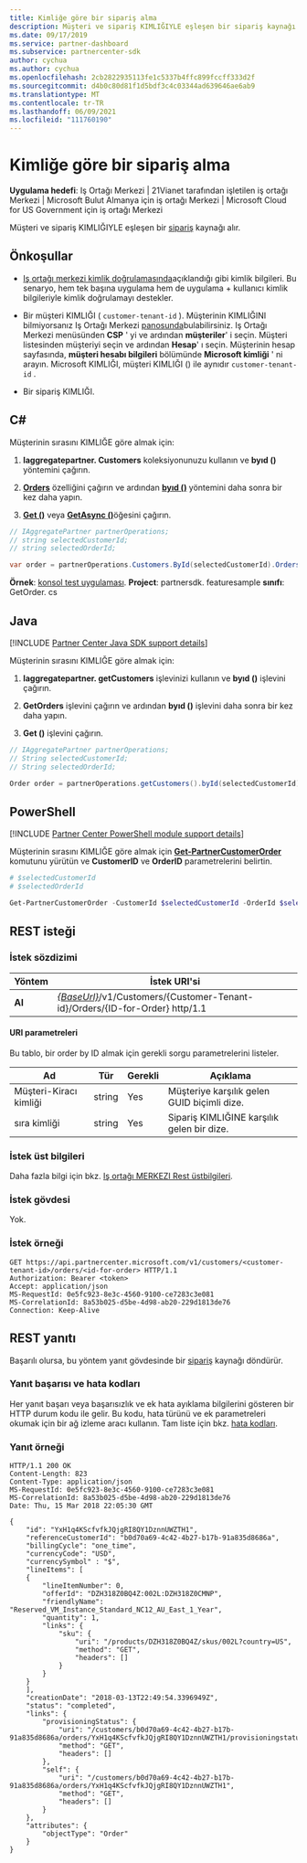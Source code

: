 ```yaml
---
title: Kimliğe göre bir sipariş alma
description: Müşteri ve sipariş KIMLIĞIYLE eşleşen bir sipariş kaynağı alır.
ms.date: 09/17/2019
ms.service: partner-dashboard
ms.subservice: partnercenter-sdk
author: cychua
ms.author: cychua
ms.openlocfilehash: 2cb2822935113fe1c5337b4ffc899fccff333d2f
ms.sourcegitcommit: d4b0c80d81f1d5bdf3c4c03344ad639646ae6ab9
ms.translationtype: MT
ms.contentlocale: tr-TR
ms.lasthandoff: 06/09/2021
ms.locfileid: "111760190"
---
```

# <a name="get-an-order-by-id"></a>Kimliğe göre bir sipariş alma

**Uygulama hedefi**: Iş Ortağı Merkezi | 21Vianet tarafından işletilen iş ortağı Merkezi | Microsoft Bulut Almanya için iş ortağı Merkezi | Microsoft Cloud for US Government için iş ortağı Merkezi

Müşteri ve sipariş KIMLIĞIYLE eşleşen bir [sipariş](order-resources.md) kaynağı alır.

## <a name="prerequisites"></a>Önkoşullar

- [Iş ortağı merkezi kimlik doğrulamasında](partner-center-authentication.md)açıklandığı gibi kimlik bilgileri. Bu senaryo, hem tek başına uygulama hem de uygulama + kullanıcı kimlik bilgileriyle kimlik doğrulamayı destekler.

- Bir müşteri KIMLIĞI ( `customer-tenant-id` ). Müşterinin KIMLIĞINI bilmiyorsanız Iş Ortağı Merkezi [panosunda](https://partner.microsoft.com/dashboard)bulabilirsiniz. Iş Ortağı Merkezi menüsünden **CSP** ' yi ve ardından **müşteriler**' i seçin. Müşteri listesinden müşteriyi seçin ve ardından **Hesap**' ı seçin. Müşterinin hesap sayfasında, **müşteri hesabı bilgileri** bölümünde **Microsoft kimliği** ' ni arayın. Microsoft KIMLIĞI, müşteri KIMLIĞI () ile aynıdır `customer-tenant-id` .

- Bir sipariş KIMLIĞI.

## <a name="c"></a>C\#

Müşterinin sırasını KIMLIĞE göre almak için:

1. **Iaggregatepartner. Customers** koleksiyonunuzu kullanın ve **byıd ()** yöntemini çağırın.

2. [**Orders**](/dotnet/api/microsoft.store.partnercenter.customers.icustomer.orders) özelliğini çağırın ve ardından [**byıd ()**](/dotnet/api/microsoft.store.partnercenter.orders.iordercollection.byid) yöntemini daha sonra bir kez daha yapın.
3. [**Get ()**](/dotnet/api/microsoft.store.partnercenter.orders.iorder.get) veya [**GetAsync ()**](/dotnet/api/microsoft.store.partnercenter.orders.iorder.getasync)öğesini çağırın.

```csharp
// IAggregatePartner partnerOperations;
// string selectedCustomerId;
// string selectedOrderId;

var order = partnerOperations.Customers.ById(selectedCustomerId).Orders.ById(selectedOrderId).Get();
```

**Örnek**: [konsol test uygulaması](console-test-app.md). **Project**: partnersdk. featuresample **sınıfı**: GetOrder. cs

## <a name="java"></a>Java

[!INCLUDE [Partner Center Java SDK support details](../includes/java-sdk-support.md)]

Müşterinin sırasını KIMLIĞE göre almak için:

1. **Iaggregatepartner. getCustomers** işlevinizi kullanın ve **byıd ()** işlevini çağırın.

2. **GetOrders** işlevini çağırın ve ardından **byıd ()** işlevini daha sonra bir kez daha yapın.
3. **Get ()** işlevini çağırın.

```java
// IAggregatePartner partnerOperations;
// String selectedCustomerId;
// String selectedOrderId;

Order order = partnerOperations.getCustomers().byId(selectedCustomerId).getOrders().byId(selectedOrderId).get();
```

## <a name="powershell"></a>PowerShell

[!INCLUDE [Partner Center PowerShell module support details](../includes/powershell-module-support.md)]

Müşterinin sırasını KIMLIĞE göre almak için [**Get-PartnerCustomerOrder**](https://github.com/Microsoft/Partner-Center-PowerShell/blob/master/docs/help/Get-PartnerCustomerOrder.md) komutunu yürütün ve **CustomerID** ve **OrderID** parametrelerini belirtin.

```powershell
# $selectedCustomerId
# $selectedOrderId

Get-PartnerCustomerOrder -CustomerId $selectedCustomerId -OrderId $selectedOrderId
```

## <a name="rest-request"></a>REST isteği

### <a name="request-syntax"></a>İstek sözdizimi

| Yöntem  | İstek URI'si                                                                                                  |
|---------|--------------------------------------------------------------------------------------------------------------|
| **Al** | [*{BaseUrl}*](partner-center-rest-urls.md)/v1/Customers/{Customer-Tenant-id}/Orders/{ID-for-Order} http/1.1  |

#### <a name="uri-parameters"></a>URI parametreleri

Bu tablo, bir order by ID almak için gerekli sorgu parametrelerini listeler.

| Ad                   | Tür     | Gerekli | Açıklama                                            |
|------------------------|----------|----------|--------------------------------------------------------|
| Müşteri-Kiracı kimliği     | string   | Yes      | Müşteriye karşılık gelen GUID biçimli dize. |
| sıra kimliği           | string   | Yes      | Sipariş KIMLIĞINE karşılık gelen bir dize.                |

### <a name="request-headers"></a>İstek üst bilgileri

Daha fazla bilgi için bkz. [Iş ortağı MERKEZI Rest üstbilgileri](headers.md).

### <a name="request-body"></a>İstek gövdesi

Yok.

### <a name="request-example"></a>İstek örneği

```http
GET https://api.partnercenter.microsoft.com/v1/customers/<customer-tenant-id>/orders/<id-for-order> HTTP/1.1
Authorization: Bearer <token>
Accept: application/json
MS-RequestId: 0e5fc923-8e3c-4560-9100-ce7283c3e081
MS-CorrelationId: 8a53b025-d5be-4d98-ab20-229d1813de76
Connection: Keep-Alive
```

## <a name="rest-response"></a>REST yanıtı

Başarılı olursa, bu yöntem yanıt gövdesinde bir [sipariş](order-resources.md) kaynağı döndürür.

### <a name="response-success-and-error-codes"></a>Yanıt başarısı ve hata kodları

Her yanıt başarı veya başarısızlık ve ek hata ayıklama bilgilerini gösteren bir HTTP durum kodu ile gelir. Bu kodu, hata türünü ve ek parametreleri okumak için bir ağ izleme aracı kullanın. Tam liste için bkz. [hata kodları](error-codes.md).

### <a name="response-example"></a>Yanıt örneği

```http
HTTP/1.1 200 OK
Content-Length: 823
Content-Type: application/json
MS-RequestId: 0e5fc923-8e3c-4560-9100-ce7283c3e081
MS-CorrelationId: 8a53b025-d5be-4d98-ab20-229d1813de76
Date: Thu, 15 Mar 2018 22:05:30 GMT

{
    "id": "YxH1q4KScfvfkJQjgRI8QY1DznnUWZTH1",
    "referenceCustomerId": "b0d70a69-4c42-4b27-b17b-91a835d8686a",
    "billingCycle": "one_time",
    "currencyCode": "USD",
    "currencySymbol" : "$",
    "lineItems": [
    {
        "lineItemNumber": 0,
        "offerId": "DZH318Z0BQ4Z:002L:DZH318Z0CMNP",
        "friendlyName": "Reserved_VM_Instance_Standard_NC12_AU_East_1_Year",
        "quantity": 1,
        "links": {
            "sku": {
                "uri": "/products/DZH318Z0BQ4Z/skus/002L?country=US",
                "method": "GET",
                "headers": []
            }
        }
    }
    ],
    "creationDate": "2018-03-13T22:49:54.3396949Z",
    "status": "completed",
    "links": {
        "provisioningStatus": {
            "uri": "/customers/b0d70a69-4c42-4b27-b17b-91a835d8686a/orders/YxH1q4KScfvfkJQjgRI8QY1DznnUWZTH1/provisioningstatus",
            "method": "GET",
            "headers": []
        },
        "self": {
            "uri": "/customers/b0d70a69-4c42-4b27-b17b-91a835d8686a/orders/YxH1q4KScfvfkJQjgRI8QY1DznnUWZTH1",
            "method": "GET",
            "headers": []
        }
    },
    "attributes": {
        "objectType": "Order"
    }
}
```

